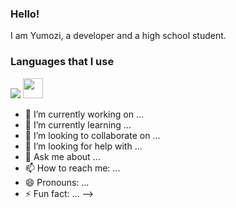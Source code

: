### Hello! 
I am Yumozi, a developer and a high school student. 

### Languages that I use
![](https://img.shields.io/badge/Code-Python-informational?style=flat&logo=<PYTHON>&logoColor=white&color=2bbc8a)
<img height="32" width="32" src="https://cdn.jsdelivr.net/npm/simple-icons@v3/icons/python.svg" />

- 🔭 I’m currently working on ...
- 🌱 I’m currently learning ...
- 👯 I’m looking to collaborate on ...
- 🤔 I’m looking for help with ...
- 💬 Ask me about ...
- 📫 How to reach me: ...
- 😄 Pronouns: ...
- ⚡ Fun fact: ...
-->
